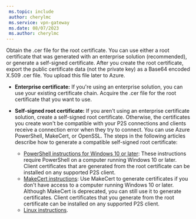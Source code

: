 ```yaml
---
 ms.topic: include
 author: cherylmc
 ms.service: vpn-gateway
 ms.date: 08/07/2023
 ms.author: cherylmc
---
```

Obtain the .cer file for the root certificate. You can use either a root certificate that was generated with an enterprise solution (recommended), or generate a self-signed certificate. After you create the root certificate, export the public certificate data (not the private key) as a Base64 encoded X.509 .cer file. You upload this file later to Azure.

* **Enterprise certificate:** If you're using an enterprise solution, you can use your existing certificate chain. Acquire the .cer file for the root certificate that you want to use.
* **Self-signed root certificate:** If you aren't using an enterprise certificate solution, create a self-signed root certificate. Otherwise, the certificates you create won't be compatible with your P2S connections and clients receive a connection error when they try to connect. You can use Azure PowerShell, MakeCert, or OpenSSL. The steps in the following articles describe how to generate a compatible self-signed root certificate:

  * [PowerShell instructions for Windows 10 or later](../articles/vpn-gateway/vpn-gateway-certificates-point-to-site.md): These instructions require PowerShell on a computer running Windows 10 or later. Client certificates that are generated from the root certificate can be installed on any supported P2S client.
  * [MakeCert instructions](../articles/vpn-gateway/vpn-gateway-certificates-point-to-site-makecert.md): Use MakeCert to generate certificates if you don't have access to a computer running Windows 10 or later. Although MakeCert is deprecated, you can still use it to generate certificates. Client certificates that you generate from the root certificate can be installed on any supported P2S client.
  * [Linux instructions](../articles/vpn-gateway/vpn-gateway-certificates-point-to-site-linux.md).